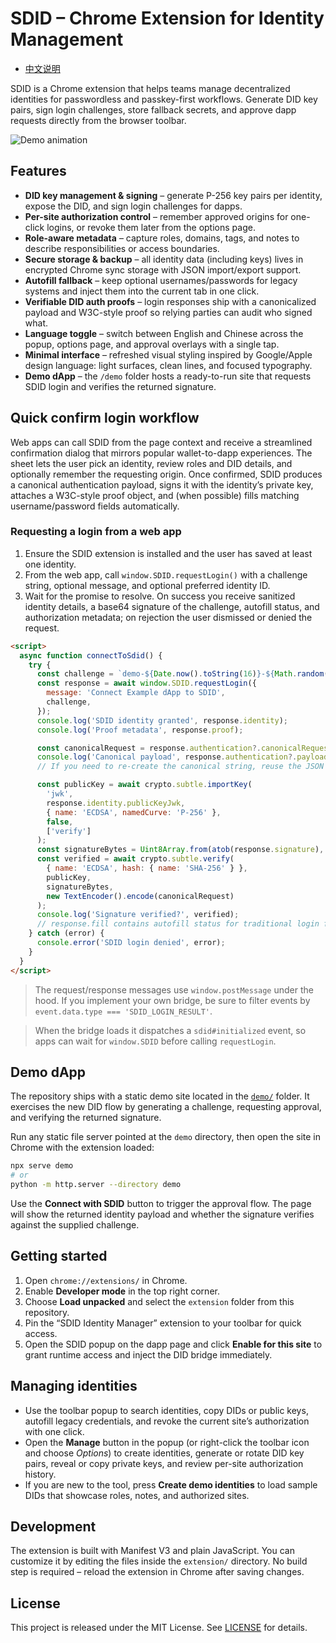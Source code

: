 # SDID – Chrome Extension for Identity Management

- [中文说明](README.zh.md)

SDID is a Chrome extension that helps teams manage decentralized identities for passwordless and passkey-first workflows. Generate DID key pairs, sign login challenges, store fallback secrets, and approve dapp requests directly from the browser toolbar.

![Demo animation](images/demo.gif)

## Features

- **DID key management & signing** – generate P-256 key pairs per identity, expose the DID, and sign login challenges for dapps.
- **Per-site authorization control** – remember approved origins for one-click logins, or revoke them later from the options page.
- **Role-aware metadata** – capture roles, domains, tags, and notes to describe responsibilities or access boundaries.
- **Secure storage & backup** – all identity data (including keys) lives in encrypted Chrome sync storage with JSON import/export support.
- **Autofill fallback** – keep optional usernames/passwords for legacy systems and inject them into the current tab in one click.
- **Verifiable DID auth proofs** – login responses ship with a canonicalized payload and W3C-style proof so relying parties can audit who signed what.
- **Language toggle** – switch between English and Chinese across the popup, options page, and approval overlays with a single tap.
- **Minimal interface** – refreshed visual styling inspired by Google/Apple design language: light surfaces, clean lines, and focused typography.
- **Demo dApp** – the `/demo` folder hosts a ready-to-run site that requests SDID login and verifies the returned signature.

## Quick confirm login workflow

Web apps can call SDID from the page context and receive a streamlined confirmation dialog that mirrors popular wallet-to-dapp experiences. The sheet lets the user pick an identity, review roles and DID details, and optionally remember the requesting origin. Once confirmed, SDID produces a canonical authentication payload, signs it with the identity’s private key, attaches a W3C-style proof object, and (when possible) fills matching username/password fields automatically.

### Requesting a login from a web app

1. Ensure the SDID extension is installed and the user has saved at least one identity.
2. From the web app, call `window.SDID.requestLogin()` with a challenge string, optional message, and optional preferred identity ID.
3. Wait for the promise to resolve. On success you receive sanitized identity details, a base64 signature of the challenge, autofill status, and authorization metadata; on rejection the user dismissed or denied the request.

```html
<script>
  async function connectToSdid() {
    try {
      const challenge = `demo-${Date.now().toString(16)}-${Math.random().toString(16).slice(2)}`;
      const response = await window.SDID.requestLogin({
        message: 'Connect Example dApp to SDID',
        challenge,
      });
      console.log('SDID identity granted', response.identity);
      console.log('Proof metadata', response.proof);

      const canonicalRequest = response.authentication?.canonicalRequest || response.challenge;
      console.log('Canonical payload', response.authentication?.payload);
      // If you need to re-create the canonical string, reuse the JSON canonicalization logic from the extension.

      const publicKey = await crypto.subtle.importKey(
        'jwk',
        response.identity.publicKeyJwk,
        { name: 'ECDSA', namedCurve: 'P-256' },
        false,
        ['verify']
      );
      const signatureBytes = Uint8Array.from(atob(response.signature), (char) => char.charCodeAt(0));
      const verified = await crypto.subtle.verify(
        { name: 'ECDSA', hash: { name: 'SHA-256' } },
        publicKey,
        signatureBytes,
        new TextEncoder().encode(canonicalRequest)
      );
      console.log('Signature verified?', verified);
      // response.fill contains autofill status for traditional login forms
    } catch (error) {
      console.error('SDID login denied', error);
    }
  }
</script>
```

> The request/response messages use `window.postMessage` under the hood. If you implement your own bridge, be sure to filter events by `event.data.type === 'SDID_LOGIN_RESULT'`.

> When the bridge loads it dispatches a `sdid#initialized` event, so apps can wait for `window.SDID` before calling `requestLogin`.

## Demo dApp

The repository ships with a static demo site located in the [`demo/`](demo) folder. It exercises the new DID flow by generating a challenge, requesting approval, and verifying the returned signature.

Run any static file server pointed at the `demo` directory, then open the site in Chrome with the extension loaded:

```bash
npx serve demo
# or
python -m http.server --directory demo
```

Use the **Connect with SDID** button to trigger the approval flow. The page will show the returned identity payload and whether the signature verifies against the supplied challenge.

## Getting started

1. Open `chrome://extensions/` in Chrome.
2. Enable **Developer mode** in the top right corner.
3. Choose **Load unpacked** and select the `extension` folder from this repository.
4. Pin the “SDID Identity Manager” extension to your toolbar for quick access.
5. Open the SDID popup on the dapp page and click **Enable for this site** to grant runtime access and inject the DID bridge immediately.

## Managing identities

- Use the toolbar popup to search identities, copy DIDs or public keys, autofill legacy credentials, and revoke the current site’s authorization with one click.
- Open the **Manage** button in the popup (or right-click the toolbar icon and choose *Options*) to create identities, generate or rotate DID key pairs, reveal or copy private keys, and review per-site authorization history.
- If you are new to the tool, press **Create demo identities** to load sample DIDs that showcase roles, notes, and authorized sites.

## Development

The extension is built with Manifest V3 and plain JavaScript. You can customize it by editing the files inside the `extension/` directory. No build step is required – reload the extension in Chrome after saving changes.

## License

This project is released under the MIT License. See [LICENSE](LICENSE) for details.
